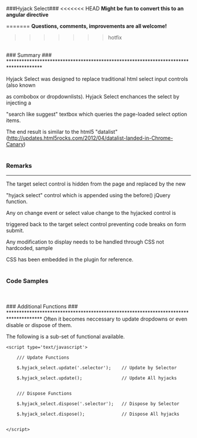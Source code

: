 ###Hyjack Select###
<<<<<<< HEAD
**Might be fun to convert this to an angular directive**
		
=======
**Questions, comments, improvements are all welcome!**
<br/>		
>>>>>>> hotfix
<br/>
### Summary ###
*************************************************************************************
  
  Hyjack Select was designed to replace traditional html select input controls (also known

  as combobox or dropdownlists).  Hyjack Select enchances the select by injecting a 

  "search like suggest" textbox which queries the page-loaded select option items.

  The end result is similar to the html5 "datalist" (http://updates.html5rocks.com/2012/04/datalist-landed-in-Chrome-Canary)
<br/>
<br/>
### Remarks ###
*************************************************************************************
  
  The target select control is hidden from the page and replaced by the new 

  "hyjack select" control which is appended using the before() jQuery function.
 
  Any on change event or select value change to the hyjacked control is 

  triggered back to the target select control preventing code breaks on form submit.

  Any modification to display needs to be handled through CSS not hardcoded, sample

  CSS has been embedded in the plugin for reference.
<br/>
<br/>
### Code Samples ###

  <script type='text/javascript'>
    

    /// Single ID which assumes all default 
    
    $('#selector').hyjack_select();


    /// Multiple CLASS with customization 
    
    $('.selector').hyjack_select({          /* Defaults */

        ddImage: 'image/of/arrow.png',      // arrow_down.png

        ddCancel: 'image/of/cancel.png',    // cancel.png

        ddImageClass: 'class_of_arrow',     // hjsel_ddImage

        ddCancelClass: 'class_of_cancel',   // hjsel_ddCancel

        emptyMessage: 'No Items Message',   // No Items to Display

        offset: (int)extra_space,           // 15

        filter: 'search_algorithm',         // 'like', 'first', 'words'

        restrictSearch: false/true          // false

    });
	</script>
	
<br/>
<br/>
### Additional Functions ###
*************************************************************************************	
Often it becomes neccessary to update dropdowns or even disable or dispose of them.

The following is a sub-set of functional available.

	<script type='text/javascript'>

		/// Update Functions
	 
		$.hyjack_select.update('.selector');    // Update by Selector
	 
		$.hyjack_select.update();               // Update All hyjacks


		/// Dispose Functions

		$.hyjack_select.dispose('.selector');   // Dispose by Selector

		$.hyjack_select.dispose();              // Dispose All hyjacks


	</script>
 



